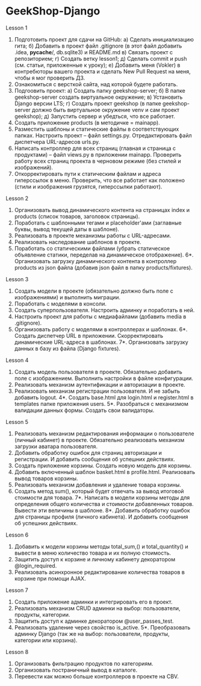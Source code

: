 # GeekShop-Django

Lesson 1
1. Подготовить проект для сдачи на GitHub:
a) Сделать инициализацию гита;
б) Добавить в проект файл .gitignore (в этот файл добавить .idea, __pycache__/, db.sqlite3) и README.md
в) Связать проект с репозиторием;
г) Создать ветку lesson1;
д) Сделать commit и push (см. статьи, приложенные к уроку);
е) Добавить меня (Vokler) в контребюторы вашего проекта и сделать New Pull Request на меня, чтобы я мог проверить ДЗ.
2. Ознакомиться с версткой сайта, над которой будете работать.
3. Подгоовить проект:
a) Создать папку geekshop-server;
б) В папке geekshop-server создать виртуальное окружение;
в) Установить Django версии LTS;
г) Создать проект geekshop (в папке geekshop-server должно быть виртуальное окружение venv и сам проект geekshop);
д) Запустить сервер и убедться, что все работает.
4. Создать приложение products (в методичке = mainapp).
5. Разместить шаблоны и статические файлы в соответствующих папках. Настроить проект – файл settings.py. Отредактировать файл диспетчера URL-адресов urls.py.
6. Написать контроллер для всех страниц (главная и страница с продуктами) – файл views.py в приложении mainapp. Проверить работу всех страниц проекта в черновом режиме (без стилей и изображений).
7. Откорректировать пути к статическим файлам и адреса гиперссылок в меню. Проверить, что все работает как положено (стили и изображения грузятся, гиперссылки работают).

Lesson 2
1. Организовать вывод динамического контента на страницах index и products (список товаров, заголовок страницы).
2. Поработать с шаблонными тегами и placeholder'ами (заглавные буквы, вывод текущей даты в шаблоне).
3. Реализовать в проекте механизмы работы c URL-адресами.
4. Реализовать наследование шаблонов в проекте.
5. Поработать со статическими файлами (убрать статическое объявление статики, переделав на динамическое отображение).
6*. Организовать загрузку динамического контента в контроллер products из json файла (добавив json файл в папку products/fixtures).

Lesson 3
1. Создать модели в проекте (обязательно должно быть поле с изображениями) и выполнить миграции.
2. Поработать с моделями в консоли.
3. Создать суперпользователя. Настроить админку и поработать в ней.
4. Настроить проект для работы с медиафайлами (добавить media в .gitignore).
5. Организовать работу с моделями в контроллерах и шаблонах.
6*. Создать диспетчер URL в приложении. Скорректировать динамические URL-адреса в шаблонах.
7*. Организовать загрузку данных в базу из файла (Django fixtures).

Lesson 4
1. Создать модель пользователя в проекте. Обязательно добавить поле с изображением. Выполнить настройки в файле конфигурации.
2. Реализовать механизм аутентификации и авторизации в проекте.
3. Реализовать механизм регистрации пользователя. И не забыть добавить logout.
4*. Создать base.html для login.html и register.html в templates папке приложения users.
5*. Разобраться с механизмом валидации данных формы. Создать свои валидаторы.

Lesson 5
1. Реализовать механизм редактирования информации о пользователе (личный кабинет) в проекте. Обязательно реализовать механизм загрузки аватара пользователя.
2. Добавить обработку ошибок для страниц авторизации и регистрации. И добавить сообщения об успешних действиях.
3. Создать приложение корзины. Создать новую модель для корзины.
4. Добавить включенный шаблон basket.html в profile.html. Реализовать вывод товаров корзины.
5. Реализовать механизм добавления и удаление товара корзины.
6. Создать метод sum(), который будет отвечать за вывод итоговой стоимости для товара.
7*. Написать в модели корзины методы для определения общего количества и стоимости добавленных товаров. Вывести эти величины в шаблоне.
8*. Добавить обработку ошибок для страницы профиля (личного кабинета). И добавить сообщения об успешних действиях.

Lesson 6
1. Добавить к модели корзины методы total_sum,() и total_quantity() и вывести в меню количество товара и их полную стоимость.
2. Защитить доступ к корзине и личному кабинету декоратором @login_required.
3. Реализовать асинхронное редактирование количества товаров в корзине при помощи AJAX.

Lesson 7
1. Создать приложение админки и интегрировать его в проект.
2. Реализовать механизм CRUD админки на выбор: пользователи, продукты, категории.
3. Защитить доступ к админке декоратором @user_passes_test.
4. Реализовать удаление через свойство is_active.
5*. Преобразовать админку Django (так же на выбор: пользователи, продукты, категории или корзина).

Lesson 8
1. Организовать фильтрацию продуктов по категориям.
2. Организовать постраничный вывод в каталоге.
3. Перевести как можно больше контроллеров в проекте на CBV.